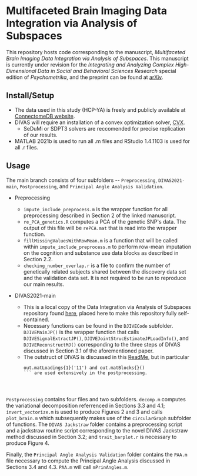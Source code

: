 # Multifaceted Brain Imaging Data Integration via Analysis of Subspaces
This repository hosts code corresponding to the manuscript, *Multifaceted Brain Imaging Data Integration via Analysis of Subspaces*.  This manuscript is currently under revision for the *Integrating and Analyzing Complex High-Dimensional Data in Social and Behavioral Sciences Research* special edition of *Psychometrika*, and the preprint can be found at [arXiv](https://arxiv.org/abs/2408.16791).   

## Install/Setup

- The data used in this study (HCP-YA) is freely and publicly available at [ConnectomeDB website](https://www.humanconnectome.org/study/hcp-young-adult/data-releases).
- DIVAS will require an installation of a convex optimization solver, [CVX](http://cvxr.com/cvx/).
    - SeDuMi or SDPT3 solvers are reccomended for precise replication of our results.
- MATLAB 2021b is used to run all .m files and RStudio 1.4.1103 is used for all .r files.  


## Usage

The main branch consists of four subfolders -- `Preprocessing`, `DIVAS2021-main`, `Postprocessing`, and `Principal Angle Analysis Validation`.  

- Preprocessing  
    - `impute_include_preprocess.m` is the wrapper function for all preprocessing described in Section 2 of the linked manuscript.
    - `re_PCA_genetics.R` computes a PCA of the genetic SNP's data.  The output of this file will be `rePCA.mat` that is read into the wrapper function.
    - `fillMissingValuesWithRowMean.m` is a function that will be called within `impute_include_preprocess.m` to perform row-mean imputation on the cognition and substance use data blocks as described in Section 2.2.
    - `checking_number_overlap.r` is a file to confirm the number of genetically related subjects shared between the discovery data set and the validation data set.  It is not required to be run to reproduce our main results.
 
- DIVAS2021-main
    - This is a local copy of the Data Integration via Analysis of Subspaces repository found [here](https://github.com/atacker22dw/DIVAS2021), placed here to make this repository fully self-contained.
    - Necessary functions can be found in the `DJIVECode` subfolder.  `DJIVEMainJP()` is the wrapper function that calls `DJIVESignalExtractJP()`, `DJIVEJointStrucEstimateJPLoadInfo()`, and `DJIVEReconstructMJ()` corresponding to the three steps of DIVAS discussed in Section 3.1 of the aforementioned paper.
    - The outstruct of DIVAS is discussed in this [ReadMe](https://github.com/atacker22dw/DIVAS2021), but in particular
      ```
      out.matLoadings{1}('11') and out.matBlocks{}()
      ``` are used extensively in the postprocessing. 

    
 

`Postprocessing` contains four files and two subfolders.  `decomp.m` computes the variational decomposition referrenced in Sections 3.3 and 4.1; `invert_vectorize.m` is used to produce Figures 2 and 3 and calls `plot_brain.m` which subsequently makes use of the `circularGraph` subfolder of functions.  The `DIVAS Jackstraw` folder contains a preprocessing script and a jackstraw routine script corresponding to the novel DIVAS Jackstraw method discussed in Section 3.2; and `trait_barplot.r` is necessary to produce Figure 4.  

Finally, the `Principal Angle Analysis Validation` folder contains the `PAA.m` file necessary to compute the Principal Angle Analysis discussed in Sections 3.4 and 4.3.  `PAA.m` will call `mPrinAngles.m`.  




